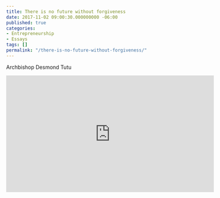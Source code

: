 ```yaml
---
title: There is no future without forgiveness
date: 2017-11-02 09:00:30.000000000 -06:00
published: true
categories:
- Entrepreneurship
- Essays
tags: []
permalink: "/there-is-no-future-without-forgiveness/"
---
```

Archbishop Desmond Tutu

<iframe width="560" height="315" src="https://www.youtube.com/embed/12OlAe2Sfes" frameborder="0" allow="autoplay; encrypted-media" allowfullscreen></iframe></p>
